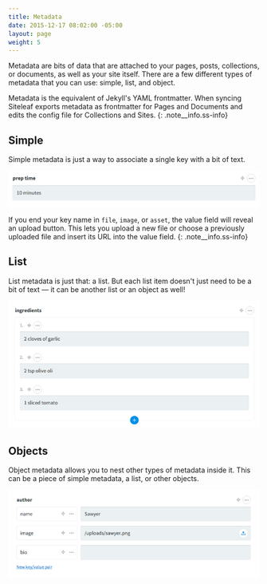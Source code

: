```yaml
---
title: Metadata
date: 2015-12-17 08:02:00 -05:00
layout: page
weight: 5
---
```


Metadata are bits of data that are attached to your pages, posts, collections, or documents, as well as your site itself. There are a few different types of metadata that you can use: simple, list, and object.

Metadata is the equivalent of Jekyll's YAML frontmatter. When syncing Siteleaf exports metadata as frontmatter for Pages and Documents and edits the config file for Collections and Sites.
{: .note__info.ss-info}


## Simple

Simple metadata is just a way to associate a single key with a bit of text.

![Simple metadata](/uploads/metadata/simple.png)

If you end your key name in `file`, `image`, or `asset`, the value field will reveal an upload button. This lets you upload a new file or choose a previously uploaded file and insert its URL into the value field.
{: .note__info.ss-info}

## List

List metadata is just that: a list. But each list item doesn't just need to be a bit of text — it can be another list or an object as well!

![List metadata](/uploads/metadata/list.png)

## Objects

Object metadata allows you to nest other types of metadata inside it. This can be a piece of simple metadata, a list, or other objects.

![Object metadata](/uploads/metadata/object.png)
